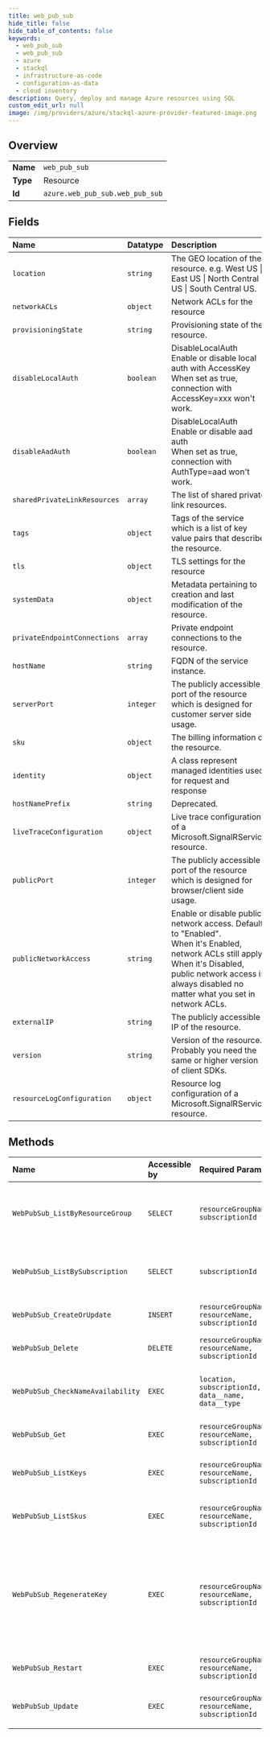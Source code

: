 ```yaml
---
title: web_pub_sub
hide_title: false
hide_table_of_contents: false
keywords:
  - web_pub_sub
  - web_pub_sub
  - azure    
  - stackql
  - infrastructure-as-code
  - configuration-as-data
  - cloud inventory
description: Query, deploy and manage Azure resources using SQL
custom_edit_url: null
image: /img/providers/azure/stackql-azure-provider-featured-image.png
---
```

  
    

## Overview
<table><tbody>
<tr><td><b>Name</b></td><td><code>web_pub_sub</code></td></tr>
<tr><td><b>Type</b></td><td>Resource</td></tr>
<tr><td><b>Id</b></td><td><code>azure.web_pub_sub.web_pub_sub</code></td></tr>
</tbody></table>

## Fields
| Name | Datatype | Description |
|:-----|:---------|:------------|
| `location` | `string` | The GEO location of the resource. e.g. West US \| East US \| North Central US \| South Central US. |
| `networkACLs` | `object` | Network ACLs for the resource |
| `provisioningState` | `string` | Provisioning state of the resource. |
| `disableLocalAuth` | `boolean` | DisableLocalAuth<br />Enable or disable local auth with AccessKey<br />When set as true, connection with AccessKey=xxx won't work. |
| `disableAadAuth` | `boolean` | DisableLocalAuth<br />Enable or disable aad auth<br />When set as true, connection with AuthType=aad won't work. |
| `sharedPrivateLinkResources` | `array` | The list of shared private link resources. |
| `tags` | `object` | Tags of the service which is a list of key value pairs that describe the resource. |
| `tls` | `object` | TLS settings for the resource |
| `systemData` | `object` | Metadata pertaining to creation and last modification of the resource. |
| `privateEndpointConnections` | `array` | Private endpoint connections to the resource. |
| `hostName` | `string` | FQDN of the service instance. |
| `serverPort` | `integer` | The publicly accessible port of the resource which is designed for customer server side usage. |
| `sku` | `object` | The billing information of the resource. |
| `identity` | `object` | A class represent managed identities used for request and response |
| `hostNamePrefix` | `string` | Deprecated. |
| `liveTraceConfiguration` | `object` | Live trace configuration of a Microsoft.SignalRService resource. |
| `publicPort` | `integer` | The publicly accessible port of the resource which is designed for browser/client side usage. |
| `publicNetworkAccess` | `string` | Enable or disable public network access. Default to "Enabled".<br />When it's Enabled, network ACLs still apply.<br />When it's Disabled, public network access is always disabled no matter what you set in network ACLs. |
| `externalIP` | `string` | The publicly accessible IP of the resource. |
| `version` | `string` | Version of the resource. Probably you need the same or higher version of client SDKs. |
| `resourceLogConfiguration` | `object` | Resource log configuration of a Microsoft.SignalRService resource. |
## Methods
| Name | Accessible by | Required Params | Description |
|:-----|:--------------|:----------------|:------------|
| `WebPubSub_ListByResourceGroup` | `SELECT` | `resourceGroupName, subscriptionId` | Handles requests to list all resources in a resource group. |
| `WebPubSub_ListBySubscription` | `SELECT` | `subscriptionId` | Handles requests to list all resources in a subscription. |
| `WebPubSub_CreateOrUpdate` | `INSERT` | `resourceGroupName, resourceName, subscriptionId` | Create or update a resource. |
| `WebPubSub_Delete` | `DELETE` | `resourceGroupName, resourceName, subscriptionId` | Operation to delete a resource. |
| `WebPubSub_CheckNameAvailability` | `EXEC` | `location, subscriptionId, data__name, data__type` | Checks that the resource name is valid and is not already in use. |
| `WebPubSub_Get` | `EXEC` | `resourceGroupName, resourceName, subscriptionId` | Get the resource and its properties. |
| `WebPubSub_ListKeys` | `EXEC` | `resourceGroupName, resourceName, subscriptionId` | Get the access keys of the resource. |
| `WebPubSub_ListSkus` | `EXEC` | `resourceGroupName, resourceName, subscriptionId` | List all available skus of the resource. |
| `WebPubSub_RegenerateKey` | `EXEC` | `resourceGroupName, resourceName, subscriptionId` | Regenerate the access key for the resource. PrimaryKey and SecondaryKey cannot be regenerated at the same time. |
| `WebPubSub_Restart` | `EXEC` | `resourceGroupName, resourceName, subscriptionId` | Operation to restart a resource. |
| `WebPubSub_Update` | `EXEC` | `resourceGroupName, resourceName, subscriptionId` | Operation to update an exiting resource. |
